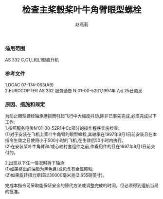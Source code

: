 ﻿---
amendno: 39-2017  
cadno: CAD1997-A332-03  
title: 检查主桨毂桨叶牛角臂眼型螺栓  
publishdate: 1997-09-16  
effdate: 1997-09-17  
acmodels: ["A332"]  
tags: []  
engs: []  
pns: []  
mfrs: ["EUROCOPTER"]  
admins: 中南管理局  
author: 赵燕莉  
---
  
### 适用范围  
AS 332 C,C1,L和L1型直升机  
  
<!--more-->  
### 参考文件  
  1.DGAC 07-174-063(AB)  
  2.EUROCOPTER AS 332 服务通告 N 01-00-52R1,1997年 7月 25日颁发  
  
### 原因、措施和规定  

  为防止眼型螺栓轴承磨损而引起飞行中大幅度抖动,除非已事先完成,必须完成以下工作:  
  1.按照服务电传N'01-00-52R1中Cc部分的操作程序实施检查:  
  (1)对于安装在飞机上桨叶牛角臂的眼型螺栓,其轴承在1997年9月1日前安装且在本指令生效之日使用小于500小时的飞机,在生效后50小时内执行。  
  (2)在安装桨叶牛角臂和/或心轴衬套组件之前,作备用件的且在1997年9月1日前交付的。  
  
  2.出现以下任一情况时拆下轴承:  
(1)如果挤出的油脂为黑色且/或包含有金属颗粒;  
(2)如果旋转扭力矩超过30000毫米克(2.655磅英寸)。  
  
  完成本指令可采取能保证安全的替代方法或调整完成的时间，但必须得到适航当局的批准。  
